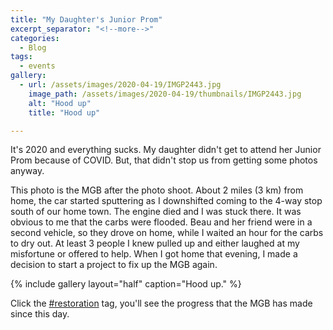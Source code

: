 ```yaml
---
title: "My Daughter's Junior Prom"
excerpt_separator: "<!--more-->"
categories:
  - Blog
tags: 
  - events
gallery:
  - url: /assets/images/2020-04-19/IMGP2443.jpg
    image_path: /assets/images/2020-04-19/thumbnails/IMGP2443.jpg
    alt: "Hood up"
    title: "Hood up"

---
```


It's 2020 and everything sucks. My daughter didn't get to attend her Junior Prom because of COVID. But,
that didn't stop us from getting some photos anyway. 

<!--more-->

This photo is the MGB after the photo shoot. About 2 miles (3 km) from home, the car started sputtering as
I downshifted coming to the 4-way stop south of our home town. The engine died and I was stuck there. It was
obvious to me that the carbs were flooded. Beau and her friend were in a second vehicle, so they drove on home,
while I waited an hour for the carbs to dry out. At least 3 people I knew pulled up and either laughed at my
misfortune or offered to help. When I got home that evening, I made a decision to start a project to fix up
the MGB again.

{% include gallery layout="half" caption="Hood up." %}

Click the [#restoration](/tags#restoration) tag, you'll see the progress that the MGB has made since this day.

